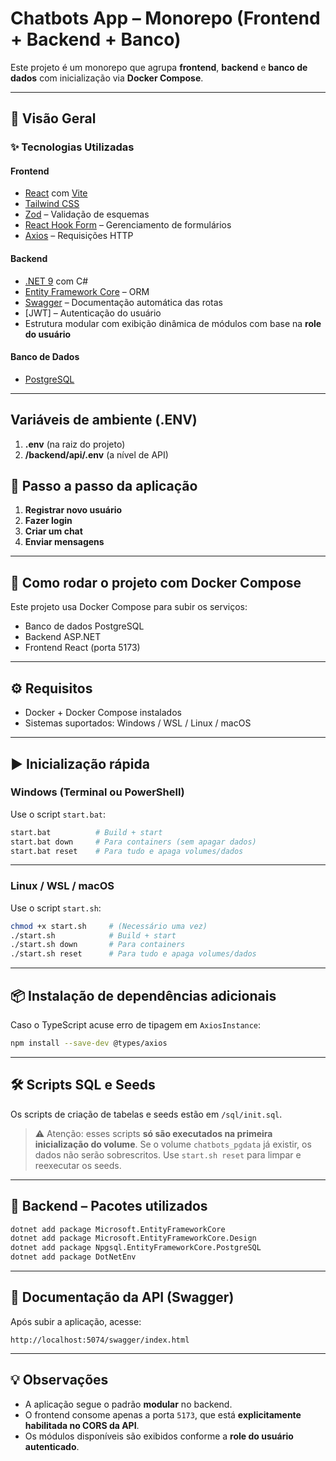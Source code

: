 # Chatbots App – Monorepo (Frontend + Backend + Banco)

Este projeto é um monorepo que agrupa **frontend**, **backend** e **banco de dados** com inicialização via **Docker Compose**.

---

## 🧠 Visão Geral

### ✨ Tecnologias Utilizadas

#### Frontend
- [React](https://react.dev/) com [Vite](https://vitejs.dev/)
- [Tailwind CSS](https://tailwindcss.com/)
- [Zod](https://zod.dev/) – Validação de esquemas
- [React Hook Form](https://react-hook-form.com/) – Gerenciamento de formulários
- [Axios](https://axios-http.com/) – Requisições HTTP

#### Backend
- [.NET 9](https://dotnet.microsoft.com/) com C#
- [Entity Framework Core](https://learn.microsoft.com/ef/core/) – ORM
- [Swagger](https://swagger.io/) – Documentação automática das rotas
- [JWT] – Autenticação do usuário
- Estrutura modular com exibição dinâmica de módulos com base na **role do usuário**

#### Banco de Dados
- [PostgreSQL](https://www.postgresql.org/)

---

## Variáveis de ambiente (.ENV)
1. **.env** (na raiz do projeto)
2. **/backend/api/.env** (a nível de API)

## 🚀 Passo a passo da aplicação
1. **Registrar novo usuário**
2. **Fazer login**
3. **Criar um chat**
4. **Enviar mensagens**

---

## 🐳 Como rodar o projeto com Docker Compose

Este projeto usa Docker Compose para subir os serviços:

- Banco de dados PostgreSQL
- Backend ASP.NET
- Frontend React (porta 5173)

---

## ⚙️ Requisitos

- Docker + Docker Compose instalados
- Sistemas suportados: Windows / WSL / Linux / macOS

---

## ▶️ Inicialização rápida

### Windows (Terminal ou PowerShell)

Use o script `start.bat`:

```bash
start.bat          # Build + start
start.bat down     # Para containers (sem apagar dados)
start.bat reset    # Para tudo e apaga volumes/dados
```

---

### Linux / WSL / macOS

Use o script `start.sh`:

```bash
chmod +x start.sh     # (Necessário uma vez)
./start.sh            # Build + start
./start.sh down       # Para containers
./start.sh reset      # Para tudo e apaga volumes/dados
```

---

## 📦 Instalação de dependências adicionais

Caso o TypeScript acuse erro de tipagem em `AxiosInstance`:

```bash
npm install --save-dev @types/axios
```

---

## 🛠️ Scripts SQL e Seeds

Os scripts de criação de tabelas e seeds estão em `/sql/init.sql`.  
> ⚠️ Atenção: esses scripts **só são executados na primeira inicialização do volume**. Se o volume `chatbots_pgdata` já existir, os dados não serão sobrescritos. Use `start.sh reset` para limpar e reexecutar os seeds.

---

## 🧩 Backend – Pacotes utilizados

```bash
dotnet add package Microsoft.EntityFrameworkCore
dotnet add package Microsoft.EntityFrameworkCore.Design
dotnet add package Npgsql.EntityFrameworkCore.PostgreSQL
dotnet add package DotNetEnv
```

---

## 📘 Documentação da API (Swagger)

Após subir a aplicação, acesse:

```
http://localhost:5074/swagger/index.html
```

---

## 💡 Observações

- A aplicação segue o padrão **modular** no backend.
- O frontend consome apenas a porta `5173`, que está **explicitamente habilitada no CORS da API**.
- Os módulos disponíveis são exibidos conforme a **role do usuário autenticado**.